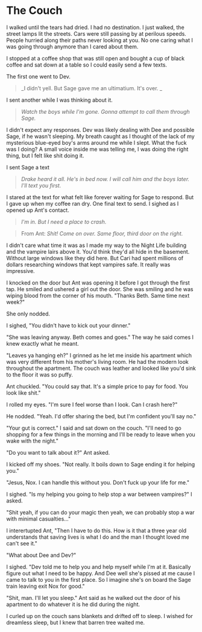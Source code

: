 # The Couch

I walked until the tears had dried.  I had no destination.  I just walked, the street lamps lit the streets.  Cars were still passing by at perilous speeds.  People hurried along their paths never looking at you.  No one caring what I was going through anymore than I cared about them.

I stopped at a coffee shop that was still open and bought a cup of black coffee and sat down at a table so I could easily send a few texts.

The first one went to Dev.

> _I didn't yell.  But Sage gave me an ultimatium.  It's over. _

I sent another while I was thinking about it.

> _Watch the boys while I'm gone. Gonna attempt to call them through Sage._

I didn't expect any responses.  Dev was likely dealing with Dee and possible Sage, if he wasn't sleeping.  My breath caught as I thought of the lack of my mysterious blue-eyed boy's arms around me while I slept.  What the fuck was I doing?  A small voice inside me was telling me, I was doing the right thing, but I felt like shit doing it.

I sent Sage a text

> _Drake heard it all.  He's in bed now. I will call him and the boys later.  I'll text you first._

I stared at the text for what felt like forever waiting for Sage to respond.  But I gave up when my coffee ran dry.  One final text to send. I sighed as I opened up Ant's contact.

> _I'm in.  But I need a place to crash._

> From Ant: _Shit!  Come on over. Same floor, third door on the right._

I didn't care what time it was as I made my way to the Night Life building and the vampire lairs above it.  You'd think they'd all hide in the basement.  Without large windows like they did here.  But Cari had spent millions of dollars researching windows that kept vampires safe.  It really was impressive.

I knocked on the door but Ant was opening it before I got through the first tap.  He smiled and ushered a girl out the door.  She was smiling and he was wiping blood from the corner of his mouth.  "Thanks Beth.  Same time next week?"

She only nodded.

I sighed, "You didn't have to kick out your dinner."

"She was leaving anyway.  Beth comes and goes."  The way he said comes I knew exactly what he meant.

"Leaves ya hanging eh?"  I grinned as he let me inside his apartment which was very different from his mother's living room.  He had the modern look throughout the apartment.  The couch was leather and looked like you'd sink to the floor it was so puffy.

Ant chuckled.  "You could say that.  It's a simple price to pay for food.  You look like shit."

I rolled my eyes.  "I'm sure I feel worse than I look.  Can I crash here?"

He nodded.  "Yeah.  I'd offer sharing the bed, but I'm confident you'll say no."

"Your gut is correct."  I said and sat down on the couch.  "I'll need to go shopping for a few things in the morning and I'll be ready to leave when you wake with the night."

"Do you want to talk about it?"  Ant asked.

I kicked off my shoes.  "Not really.  It boils down to Sage ending it for helping you."

"Jesus, Nox.  I can handle this without you.  Don't fuck up your life for me."

I sighed. "Is my helping you going to help stop a war between vampires?"  I asked.

"Shit yeah, if you can do your magic then yeah, we can probably stop a war with minimal casualties..."

I interertupted Ant, "Then I have to do this.  How is it that a three year old understands that saving lives is what I do and the man I thought loved me can't see it."

"What about Dee and Dev?"

I sighed.  "Dev told me to help you and help myself while I'm at it.  Basically figure out what I need to be happy.  And Dee well she's pissed at me cause I came to talk to you in the first place.  So I imagine she's on board the Sage train leaving exit Nox for good."

"Shit, man.  I'll let you sleep."  Ant said as he walked out the door of his apartment to do whatever it is he did during the night.

I curled up on the couch sans blankets and drifted off to sleep.  I wished for dreamless sleep, but I knew that barren tree waited me.